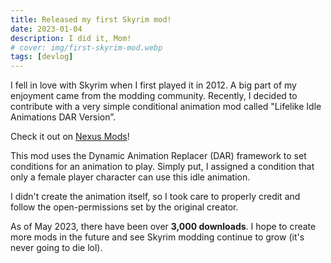```yaml
---
title: Released my first Skyrim mod!
date: 2023-01-04
description: I did it, Mom!
# cover: img/first-skyrim-mod.webp
tags: [devlog]
---
```


I fell in love with Skyrim when I first played it in 2012. A big part of my enjoyment came from the modding community. Recently, I decided to contribute with a very simple conditional animation mod called "Lifelike Idle Animations DAR Version”.

Check it out on [Nexus Mods](https://www.nexusmods.com/skyrimspecialedition/mods/81633)!

This mod uses the Dynamic Animation Replacer (DAR) framework to set conditions for an animation to play. Simply put, I assigned a condition that only a female player character can use this idle animation.

I didn't create the animation itself, so I took care to properly credit and follow the open-permissions set by the original creator.

As of May 2023, there have been over **3,000 downloads**. I hope to create more mods in the future and see Skyrim modding continue to grow (it's never going to die lol).
